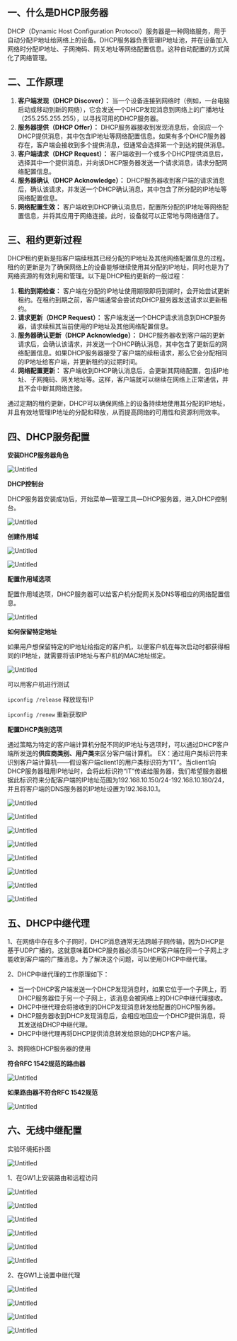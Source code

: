 ## 一、什么是DHCP服务器

DHCP（Dynamic Host Configuration Protocol）服务器是一种网络服务，用于自动分配IP地址给网络上的设备。DHCP服务器负责管理IP地址池，并在设备加入网络时分配IP地址、子网掩码、网关地址等网络配置信息。这种自动配置的方式简化了网络管理。

## 二、工作原理

1. **客户端发现（DHCP Discover）：** 当一个设备连接到网络时（例如，一台电脑启动或移动到新的网络），它会发送一个DHCP发现消息到网络上的广播地址（255.255.255.255），以寻找可用的DHCP服务器。
2. **服务器提供（DHCP Offer）：** DHCP服务器接收到发现消息后，会回应一个DHCP提供消息，其中包含IP地址等网络配置信息。如果有多个DHCP服务器存在，客户端会接收到多个提供消息，但通常会选择第一个到达的提供消息。
3. **客户端请求（DHCP Request）：** 客户端收到一个或多个DHCP提供消息后，选择其中一个提供消息，并向该DHCP服务器发送一个请求消息，请求分配网络配置信息。
4. **服务器确认（DHCP Acknowledge）：** DHCP服务器收到客户端的请求消息后，确认该请求，并发送一个DHCP确认消息，其中包含了所分配的IP地址等网络配置信息。
5. **网络配置生效：** 客户端收到DHCP确认消息后，配置所分配的IP地址等网络配置信息，并将其应用于网络连接。此时，设备就可以正常地与网络通信了。

## 三、租约更新过程

DHCP租约更新是指客户端续租其已经分配的IP地址及其他网络配置信息的过程。租约的更新是为了确保网络上的设备能够继续使用其分配的IP地址，同时也是为了网络资源的有效利用和管理。以下是DHCP租约更新的一般过程：

1. **租约到期检查：** 客户端在分配的IP地址使用期限即将到期时，会开始尝试更新租约。在租约到期之前，客户端通常会尝试向DHCP服务器发送请求以更新租约。
2. **请求更新（DHCP Request）：** 客户端发送一个DHCP请求消息到DHCP服务器，请求续租其当前使用的IP地址及其他网络配置信息。
3. **服务器确认更新（DHCP Acknowledge）：** DHCP服务器收到客户端的更新请求后，会确认该请求，并发送一个DHCP确认消息，其中包含了更新后的网络配置信息。如果DHCP服务器接受了客户端的续租请求，那么它会分配相同的IP地址给客户端，并更新租约的过期时间。
4. **网络配置更新：** 客户端收到DHCP确认消息后，会更新其网络配置，包括IP地址、子网掩码、网关地址等。这样，客户端就可以继续在网络上正常通信，并且不会中断其网络连接。

通过定期的租约更新，DHCP可以确保网络上的设备持续地使用其分配的IP地址，并且有效地管理IP地址的分配和释放，从而提高网络的可用性和资源利用效率。

## 四、DHCP服务配置

**安装DHCP服务器角色**

![Untitled](https://prod-files-secure.s3.us-west-2.amazonaws.com/06074db3-42fc-4a83-b0ba-a5bba23b02a5/9910699e-9863-4de4-9801-16b1acc08b45/Untitled.png)

**DHCP控制台**

DHCP服务器安装成功后，开始菜单—管理工具—DHCP服务器，进入DHCP控制台。

![Untitled](https://prod-files-secure.s3.us-west-2.amazonaws.com/06074db3-42fc-4a83-b0ba-a5bba23b02a5/ec28fe76-5385-4902-9770-251937e555b1/Untitled.png)

**创建作用域**

![Untitled](https://prod-files-secure.s3.us-west-2.amazonaws.com/06074db3-42fc-4a83-b0ba-a5bba23b02a5/40ddfff1-0106-4124-9807-4e47704a1b71/Untitled.png)

![Untitled](https://prod-files-secure.s3.us-west-2.amazonaws.com/06074db3-42fc-4a83-b0ba-a5bba23b02a5/6925bd5c-91ff-4201-a46b-8c8a9a05aedf/Untitled.png)

**配置作用域选项**

配置作用域选项，DHCP服务器可以给客户机分配网关及DNS等相应的网络配置信息。

![Untitled](https://prod-files-secure.s3.us-west-2.amazonaws.com/06074db3-42fc-4a83-b0ba-a5bba23b02a5/4b8a1622-406a-4f43-896f-9ef682f48e7b/Untitled.png)

**如何保留特定地址**

如果用户想保留特定的IP地址给指定的客户机，以便客户机在每次启动时都获得相同的IP地址，就需要将该IP地址与客户机的MAC地址绑定。

![Untitled](https://prod-files-secure.s3.us-west-2.amazonaws.com/06074db3-42fc-4a83-b0ba-a5bba23b02a5/5fcedfed-7367-4e56-a587-e4c90e9e8609/Untitled.png)

可以用客户机进行测试

`ipconfig /release` 释放现有IP

`ipconfig /renew` 重新获取IP

**配置DHCP类别选项**

通过策略为特定的客户端计算机分配不同的IP地址与选项时，可以通过DHCP客户端所发送的**供应商类别、用户类**来区分客户端计算机。
EX：通过用户类标识符来识别客户端计算机——假设客户端client1的用户类标识符为“IT”。当client1向DHCP服务器租用IP地址时，会将此标识符“IT”传递给服务器，我们希望服务器根据此标识符来分配客户端的IP地址范围为192.168.10.150/24-192.168.10.180/24，并且将客户端的DNS服务器的IP地址设置为192.168.10.1。

![Untitled](https://prod-files-secure.s3.us-west-2.amazonaws.com/06074db3-42fc-4a83-b0ba-a5bba23b02a5/7999a32f-76a9-425c-b6b3-7f92a9cb23ae/Untitled.png)

![Untitled](https://prod-files-secure.s3.us-west-2.amazonaws.com/06074db3-42fc-4a83-b0ba-a5bba23b02a5/68573912-5380-47f4-b8f3-74816c28e9d8/Untitled.png)

![Untitled](https://prod-files-secure.s3.us-west-2.amazonaws.com/06074db3-42fc-4a83-b0ba-a5bba23b02a5/7c7a3204-21f3-49f6-94b8-76bf2a9cdb59/Untitled.png)

![Untitled](https://prod-files-secure.s3.us-west-2.amazonaws.com/06074db3-42fc-4a83-b0ba-a5bba23b02a5/26354a1e-85c5-45a2-b08e-4911db589520/Untitled.png)

![Untitled](https://prod-files-secure.s3.us-west-2.amazonaws.com/06074db3-42fc-4a83-b0ba-a5bba23b02a5/18a7c00b-e8bc-4814-ac7c-3c9110f2518c/Untitled.png)

![Untitled](https://prod-files-secure.s3.us-west-2.amazonaws.com/06074db3-42fc-4a83-b0ba-a5bba23b02a5/64df04cb-d195-4d34-b124-c3a6f1663e31/Untitled.png)

![Untitled](https://prod-files-secure.s3.us-west-2.amazonaws.com/06074db3-42fc-4a83-b0ba-a5bba23b02a5/e49cbb13-ed24-43a6-a471-de0e313b8051/Untitled.png)

![Untitled](https://prod-files-secure.s3.us-west-2.amazonaws.com/06074db3-42fc-4a83-b0ba-a5bba23b02a5/baae6ddc-006c-47cc-a0a0-2839f0ccbdce/Untitled.png)

## 五、DHCP中继代理

1、在网络中存在多个子网时，DHCP消息通常无法跨越子网传输，因为DHCP是基于UDP广播的。这就意味着DHCP服务器必须与DHCP客户端在同一个子网上才能收到客户端的广播消息。为了解决这个问题，可以使用DHCP中继代理。

2、DHCP中继代理的工作原理如下：

- 当一个DHCP客户端发送一个DHCP发现消息时，如果它位于一个子网上，而DHCP服务器位于另一个子网上，该消息会被网络上的DHCP中继代理接收。
- DHCP中继代理会将接收到的DHCP发现消息转发给配置的DHCP服务器。
- DHCP服务器收到DHCP发现消息后，会相应地回应一个DHCP提供消息，将其发送给DHCP中继代理。
- DHCP中继代理再将DHCP提供消息转发给原始的DHCP客户端。

3、跨网络DHCP服务器的使用

**符合RFC 1542规范的路由器** 

![Untitled](https://prod-files-secure.s3.us-west-2.amazonaws.com/06074db3-42fc-4a83-b0ba-a5bba23b02a5/0c3fdf33-dc27-454f-b9a0-85b984eb29f2/Untitled.png)

**如果路由器不符合RFC 1542规范**

![Untitled](https://prod-files-secure.s3.us-west-2.amazonaws.com/06074db3-42fc-4a83-b0ba-a5bba23b02a5/1911a731-7f5b-43d7-836f-339e845e2fd0/Untitled.png)

## 六、无线中继配置

实验环境拓扑图

![Untitled](https://prod-files-secure.s3.us-west-2.amazonaws.com/06074db3-42fc-4a83-b0ba-a5bba23b02a5/fec216c1-acc5-47c9-a959-1924924dae34/Untitled.png)

1、在GW1上安装路由和远程访问

![Untitled](https://prod-files-secure.s3.us-west-2.amazonaws.com/06074db3-42fc-4a83-b0ba-a5bba23b02a5/eb08d778-5a74-4c07-a087-c5fb1aa43feb/Untitled.png)

![Untitled](https://prod-files-secure.s3.us-west-2.amazonaws.com/06074db3-42fc-4a83-b0ba-a5bba23b02a5/a1587584-4537-484e-bc69-6422c846847d/Untitled.png)

![Untitled](https://prod-files-secure.s3.us-west-2.amazonaws.com/06074db3-42fc-4a83-b0ba-a5bba23b02a5/3c577a93-24c6-4694-8763-7a5e22cace6f/Untitled.png)

![Untitled](https://prod-files-secure.s3.us-west-2.amazonaws.com/06074db3-42fc-4a83-b0ba-a5bba23b02a5/952909b3-4dcf-46e8-bf7f-64e49145e0a2/Untitled.png)

![Untitled](https://prod-files-secure.s3.us-west-2.amazonaws.com/06074db3-42fc-4a83-b0ba-a5bba23b02a5/72fb5e1c-60b5-4a8f-93a0-a3a06603844c/Untitled.png)

![Untitled](https://prod-files-secure.s3.us-west-2.amazonaws.com/06074db3-42fc-4a83-b0ba-a5bba23b02a5/bda9d68f-c0ae-4198-91a2-a3574a960207/Untitled.png)

2、在GW1上设置中继代理

![Untitled](https://prod-files-secure.s3.us-west-2.amazonaws.com/06074db3-42fc-4a83-b0ba-a5bba23b02a5/b080ba6a-b0f0-48b6-983a-06d277ac58fe/Untitled.png)

![Untitled](https://prod-files-secure.s3.us-west-2.amazonaws.com/06074db3-42fc-4a83-b0ba-a5bba23b02a5/c6904981-b5e6-44e9-a59b-d96a815a0b45/Untitled.png)

![Untitled](https://prod-files-secure.s3.us-west-2.amazonaws.com/06074db3-42fc-4a83-b0ba-a5bba23b02a5/7764af56-a260-4f2a-bcda-49ab5ce11394/Untitled.png)

![Untitled](https://prod-files-secure.s3.us-west-2.amazonaws.com/06074db3-42fc-4a83-b0ba-a5bba23b02a5/3860d36d-2be9-4e78-9e3d-91ceaa88e379/Untitled.png)